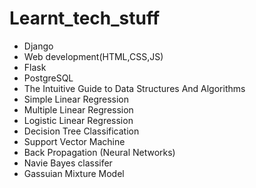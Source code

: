 # Learnt_tech_stuff
* Django
* Web development(HTML,CSS,JS)
* Flask
* PostgreSQL
* The Intuitive Guide to Data Structures And Algorithms 
* Simple Linear Regression
* Multiple Linear Regression
* Logistic Linear Regression
* Decision Tree Classification
* Support Vector Machine
* Back Propagation (Neural Networks)
* Navie Bayes classifer
* Gassuian Mixture Model
